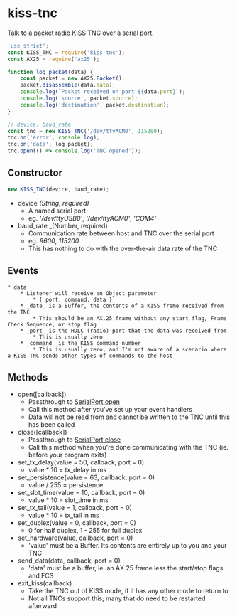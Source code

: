 # kiss-tnc
Talk to a packet radio KISS TNC over a serial port.

```js
'use strict';
const KISS_TNC = require('kiss-tnc');
const AX25 = require('ax25');

function log_packet(data) {
    const packet = new AX25.Packet();
    packet.disassemble(data.data);
    console.log(`Packet received on port ${data.port}`);
    console.log('source', packet.source);
    console.log('destination', packet.destination);
}

// device, baud_rate
const tnc = new KISS_TNC('/dev/ttyACM0', 115200);
tnc.on('error', console.log);
tnc.on('data', log_packet);
tnc.open(() => console.log('TNC opened'));

```

## Constructor

```js
new KISS_TNC(device, baud_rate);
```

* device _(String, required)_
    * A named serial port
    * eg. _'/dev/ttyUSB0'_, _'/dev/ttyACM0'_, _'COM4'_
* baud_rate _(Number, required)
    * Communication rate between host and TNC over the serial port
    * eg. _9600_, _115200_
    * This has nothing to do with the over-the-air data rate of the TNC

## Events

    * data
        * Listener will receive an Object parameter
            * { port, command, data }
        * _data_ is a Buffer, the contents of a KISS frame received from the TNC
            * This should be an AX.25 frame without any start flag, Frame Check Sequence, or stop flag
        * _port_ is the HDLC (radio) port that the data was received from
            * This is usually zero
        * _command_ is the KISS command number
            * This is usually zero, and I'm not aware of a scenario where a KISS TNC sends other types of commands to the host

## Methods

* open([callback])
    * Passthrough to [SerialPort.open](https://www.npmjs.com/package/serialport#module_serialport--SerialPort+open)
    * Call this method after you've set up your event handlers
    * Data will not be read from and cannot be written to the TNC until this has been called
* close([callback])
    * Passthrough to [SerialPort.close](https://www.npmjs.com/package/serialport#module_serialport--SerialPort+close)
    * Call this method when you're done communicating with the TNC (ie. before your program exits)
* set_tx_delay(value = 50, callback, port = 0)
    * value * 10 = tx_delay in ms
* set_persistence(value = 63, callback, port = 0)
    * value / 255 = persistence
* set_slot_time(value = 10, callback, port = 0)
    * value * 10 = slot_time in ms
* set_tx_tail(value = 1, callback, port = 0)
    * value * 10 = tx_tail in ms
* set_duplex(value = 0, callback, port = 0)
    * 0 for half duplex, 1 - 255 for full duplex
* set_hardware(value, callback, port = 0)
    * 'value' must be a Buffer. Its contents are entirely up to you and your TNC
* send_data(data, callback, port = 0)
    * 'data' must be a buffer, ie. an AX.25 frame less the start/stop flags and FCS
* exit_kiss(callback)
    * Take the TNC out of KISS mode, if it has any other mode to return to
    * Not all TNCs support this; many that do need to be restarted afterward
